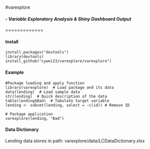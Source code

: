 #varexplore 
#### *- Variable Exploratory Analysis & Shiny Dashboard Output* 
=============

#### Install
```
install.packages("devtools")
library(devtools)
install_github("cywei23/varexplore/varexplore")
```
#### Example
```eval_rst
#Package loading and apply function
library(varexplore)  # Load package and its data
data(lending)  # Load sample data
str(lending)  # Quick description of the data
table(lending$Bad)  # Tabulate target variable
lending <- subset(lending, select = -c(id)) # Remove ID

# Package application
varexplore(lending, "Bad")
```

#### Data Dictionary
Lending data stores in path: varexplore/data/LCDataDictionary.xlsx

